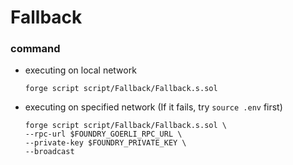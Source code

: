 # Fallback
### command
- executing on local network
    ```
    forge script script/Fallback/Fallback.s.sol
    ```
- executing on specified network (If it fails, try `source .env` first)
    ```
    forge script script/Fallback/Fallback.s.sol \
    --rpc-url $FOUNDRY_GOERLI_RPC_URL \
    --private-key $FOUNDRY_PRIVATE_KEY \
    --broadcast
    ```